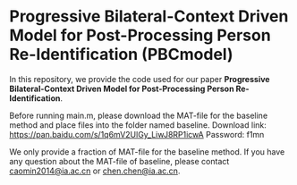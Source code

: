 # Progressive Bilateral-Context Driven Model for Post-Processing Person Re-Identification (PBCmodel)
 
In this repository, we provide the code used for our paper **Progressive Bilateral-Context Driven Model for Post-Processing Person Re-Identification**. 

Before running main.m, please download the MAT-file for the baseline method and place files into the folder named baseline.
Download link: https://pan.baidu.com/s/1q6mV2UlGy_LiwJ8RP1icwA
Password: f1mn

We only provide a fraction of MAT-file for the baseline method. If you have any question about the MAT-file of baseline, please contact caomin2014@ia.ac.cn or chen.chen@ia.ac.cn.
